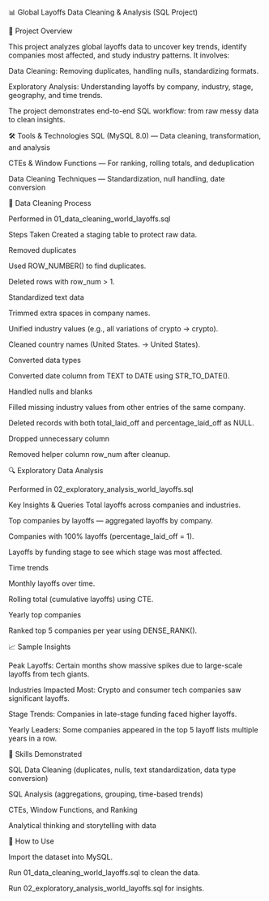 📊 Global Layoffs Data Cleaning & Analysis (SQL Project)

📌 Project Overview

This project analyzes global layoffs data to uncover key trends, identify companies most affected, and study industry patterns. It involves:

Data Cleaning: Removing duplicates, handling nulls, standardizing formats.

Exploratory Analysis: Understanding layoffs by company, industry, stage, geography, and time trends.

The project demonstrates end-to-end SQL workflow: from raw messy data to clean insights.

🛠 Tools & Technologies
SQL (MySQL 8.0) — Data cleaning, transformation, and analysis

CTEs & Window Functions — For ranking, rolling totals, and deduplication

Data Cleaning Techniques — Standardization, null handling, date conversion


🧹 Data Cleaning Process

Performed in 01_data_cleaning_world_layoffs.sql

Steps Taken
Created a staging table to protect raw data.

Removed duplicates

Used ROW_NUMBER() to find duplicates.

Deleted rows with row_num > 1.

Standardized text data

Trimmed extra spaces in company names.

Unified industry values (e.g., all variations of crypto → crypto).

Cleaned country names (United States. → United States).

Converted data types

Converted date column from TEXT to DATE using STR_TO_DATE().

Handled nulls and blanks

Filled missing industry values from other entries of the same company.

Deleted records with both total_laid_off and percentage_laid_off as NULL.

Dropped unnecessary column

Removed helper column row_num after cleanup.


🔍 Exploratory Data Analysis

Performed in 02_exploratory_analysis_world_layoffs.sql

Key Insights & Queries
Total layoffs across companies and industries.

Top companies by layoffs — aggregated layoffs by company.

Companies with 100% layoffs (percentage_laid_off = 1).

Layoffs by funding stage to see which stage was most affected.

Time trends

Monthly layoffs over time.

Rolling total (cumulative layoffs) using CTE.

Yearly top companies

Ranked top 5 companies per year using DENSE_RANK().


📈 Sample Insights

Peak Layoffs: Certain months show massive spikes due to large-scale layoffs from tech giants.

Industries Impacted Most: Crypto and consumer tech companies saw significant layoffs.

Stage Trends: Companies in late-stage funding faced higher layoffs.

Yearly Leaders: Some companies appeared in the top 5 layoff lists multiple years in a row.


💼 Skills Demonstrated

SQL Data Cleaning (duplicates, nulls, text standardization, data type conversion)

SQL Analysis (aggregations, grouping, time-based trends)

CTEs, Window Functions, and Ranking

Analytical thinking and storytelling with data


📎 How to Use

Import the dataset into MySQL.

Run 01_data_cleaning_world_layoffs.sql to clean the data.

Run 02_exploratory_analysis_world_layoffs.sql for insights.
